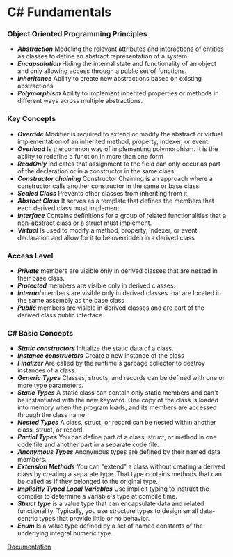 # C# Fundamentals
### Object Oriented Programming Principles
- ***Abstraction*** Modeling the relevant attributes and interactions of entities as classes to define an abstract representation of a system.  
- ***Encapsulation*** Hiding the internal state and functionality of an object and only allowing access through a public set of functions.  
- ***Inheritance*** Ability to create new abstractions based on existing abstractions.  
- ***Polymorphism*** Ability to implement inherited properties or methods in different ways across multiple abstractions.  

### Key Concepts
- ***Override*** Modifier is required to extend or modify the abstract or virtual implementation of an inherited method, property, indexer, or event.
- ***Overload*** Is the common way of implementing polymorphism. It is the ability to redefine a function in more than one form 
- ***ReadOnly*** Indicates that assignment to the field can only occur as part of the declaration or in a constructor in the same class.
- ***Constructor chaining*** Constructor Chaining is an approach where a constructor calls another constructor in the same or base class.
- ***Sealed Class*** Prevents other classes from inheriting from it. 
- ***Abstact Class*** It serves as a template that defines the members that each derived class must implement.
- ***Interface*** Contains definitions for a group of related functionalities that a non-abstract class or a struct must implement.
- ***Virtual*** Is used to modify a method, property, indexer, or event declaration and allow for it to be overridden in a derived class

### Access Level
- ***Private*** members are visible only in derived classes that are nested in their base class. 
- ***Protected*** members are visible only in derived classes.
- ***Internal*** members are visible only in derived classes that are located in the same assembly as the base class
- ***Public*** members are visible in derived classes and are part of the derived class public interface.

### C# Basic Concepts
- ***Static constructors*** Initialize the static data of a class.
- ***Instance constructors***  Create a new instance of the class
- ***Finalizer*** Are called by the runtime's garbage collector to destroy instances of a class.
- ***Generic Types*** Classes, structs, and records can be defined with one or more type parameters. 
- ***Static Types*** A static class can contain only static members and can't be instantiated with the new keyword. One copy of the class is loaded into memory when the program loads, and its members are accessed through the class name. 
- ***Nested Types*** A class, struct, or record can be nested within another class, struct, or record.
- ***Partial Types*** You can define part of a class, struct, or method in one code file and another part in a separate code file.
- ***Anonymous Types*** Anonymous types are defined by their named data members.
- ***Extension Methods*** You can "extend" a class without creating a derived class by creating a separate type. That type contains methods that can be called as if they belonged to the original type.
- ***Implicitly Typed Local Variables*** Use implicit typing to instruct the compiler to determine a variable's type at compile time. 
- ***Struct type*** is a value type that can encapsulate data and related functionality. Typically, you use structure types to design small data-centric types that provide little or no behavior.
- ***Enum*** Is a value type defined by a set of named constants of the underlying integral numeric type. 

[Documentation](https://learn.microsoft.com/es-es/dotnet/csharp/fundamentals/tutorials/classes)
